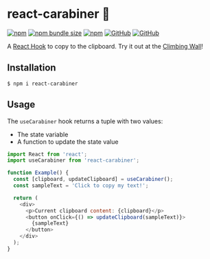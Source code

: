 # react-carabiner 🧗‍

[![npm](https://img.shields.io/npm/v/react-carabiner.svg)](https://www.npmjs.com/package/react-carabiner)
[![npm bundle size](https://img.shields.io/bundlephobia/min/react-carabiner.svg)](https://www.npmjs.com/package/react-carabiner)
[![npm](https://img.shields.io/npm/dt/react-carabiner.svg)](https://www.npmjs.com/package/react-carabiner)
[![GitHub](https://img.shields.io/github/license/zroyer/react-carabiner.svg)](https://github.com/zroyer/react-carabiner/blob/master/LICENSE)
[![GitHub](https://img.shields.io/badge/PRs-welcome-brightgreen.svg)](https://github.com/zroyer/react-carabiner/pulls)

A [React Hook](https://reactjs.org/docs/hooks-intro.html) to copy to the clipboard.
Try it out at the [Climbing Wall](https://climbing-wall.netlify.com/)!

## Installation

```
$ npm i react-carabiner
```

## Usage

The `useCarabiner` hook returns a tuple with two values:
- The state variable
- A function to update the state value

```JavaScript
import React from 'react';
import useCarabiner from 'react-carabiner';

function Example() {
  const [clipboard, updateClipboard] = useCarabiner();
  const sampleText = 'Click to copy my text!';

  return (
    <div>
      <p>Current clipboard content: {clipboard}</p>
      <button onClick={() => updateClipboard(sampleText)}>
        {sampleText}
      </button>
    </div>
  );
}
```
